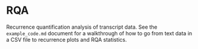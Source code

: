 # RQA

Recurrence quantification analysis of transcript data. See the `example_code.md` document for a walkthrough of how to go from text data in a CSV file to recurrence plots and RQA statistics. 

